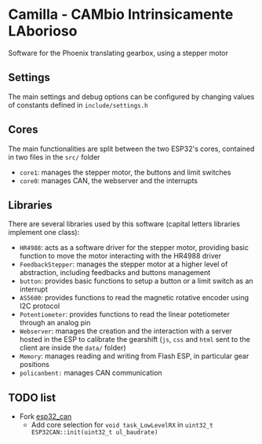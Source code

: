 # Camilla - CAMbio Intrinsicamente LAborioso

Software for the Phoenix translating gearbox, using a stepper motor


## Settings

The main settings and debug options can be configured by changing values of constants defined in `include/settings.h`


## Cores

The main functionalities are split between the two ESP32's cores, contained in two files in the `src/` folder
- `core1`: manages the stepper motor, the buttons and limit switches
- `core0`: manages CAN, the webserver and the interrupts


## Libraries

There are several libraries used by this software (capital letters libraries implement one class):
- `HR4988`: acts as a software driver for the stepper motor, providing basic function to move the motor interacting with the HR4988 driver
- `FeedbackStepper`: manages the stepper motor at a higher level of abstraction, including feedbacks and buttons management
- `button`: provides basic functions to setup a button or a limit switch as an interrupt
- `AS5600`: provides functions to read the magnetic rotative encoder using I2C protocol
- `Potentiometer`: provides functions to read the linear potetiometer through an analog pin
- `Webserver`: manages the creation and the interaction with a server hosted in the ESP to calibrate the gearshift (`js`, `css` and `html` sent to the client are inside the `data/` folder)
- `Memory`: manages reading and writing from Flash ESP, in particular gear positions
- `policanbent:` manages CAN communication

## TODO list

- Fork [esp32_can](https://github.com/collin80/esp32_can)
    - Add core selection for `void task_LowLevelRX` in
    `uint32_t ESP32CAN::init(uint32_t ul_baudrate)`